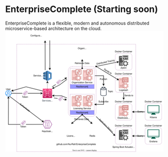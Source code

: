 # EnterpriseComplete (Starting soon)
EnterpriseComplete is a flexible, modern and autonomous distributed microservice-based architecture on the cloud.
![](EnterpriseComplete.svg)
